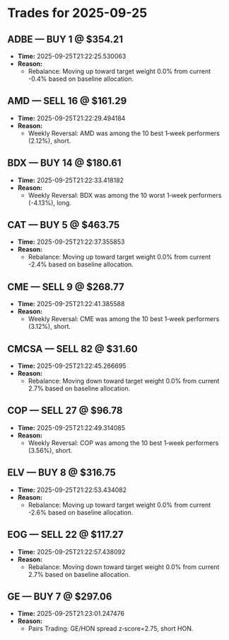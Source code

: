 # Trades for 2025-09-25

## ADBE — BUY 1 @ $354.21
- **Time:** 2025-09-25T21:22:25.530063
- **Reason:**
  - Rebalance: Moving up toward target weight 0.0% from current -0.4% based on baseline allocation.

## AMD — SELL 16 @ $161.29
- **Time:** 2025-09-25T21:22:29.494184
- **Reason:**
  - Weekly Reversal: AMD was among the 10 best 1‑week performers (2.12%), short.

## BDX — BUY 14 @ $180.61
- **Time:** 2025-09-25T21:22:33.418182
- **Reason:**
  - Weekly Reversal: BDX was among the 10 worst 1‑week performers (-4.13%), long.

## CAT — BUY 5 @ $463.75
- **Time:** 2025-09-25T21:22:37.355853
- **Reason:**
  - Rebalance: Moving up toward target weight 0.0% from current -2.4% based on baseline allocation.

## CME — SELL 9 @ $268.77
- **Time:** 2025-09-25T21:22:41.385588
- **Reason:**
  - Weekly Reversal: CME was among the 10 best 1‑week performers (3.12%), short.

## CMCSA — SELL 82 @ $31.60
- **Time:** 2025-09-25T21:22:45.266695
- **Reason:**
  - Rebalance: Moving down toward target weight 0.0% from current 2.7% based on baseline allocation.

## COP — SELL 27 @ $96.78
- **Time:** 2025-09-25T21:22:49.314085
- **Reason:**
  - Weekly Reversal: COP was among the 10 best 1‑week performers (3.56%), short.

## ELV — BUY 8 @ $316.75
- **Time:** 2025-09-25T21:22:53.434082
- **Reason:**
  - Rebalance: Moving up toward target weight 0.0% from current -2.6% based on baseline allocation.

## EOG — SELL 22 @ $117.27
- **Time:** 2025-09-25T21:22:57.438092
- **Reason:**
  - Rebalance: Moving down toward target weight 0.0% from current 2.7% based on baseline allocation.

## GE — BUY 7 @ $297.06
- **Time:** 2025-09-25T21:23:01.247476
- **Reason:**
  - Pairs Trading: GE/HON spread z‑score=2.75, short HON.

